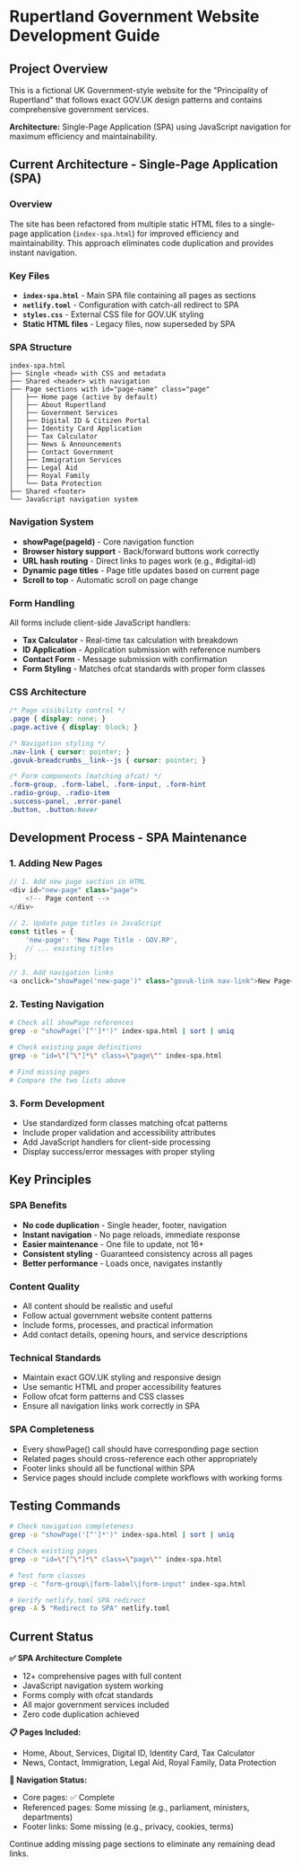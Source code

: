 # Rupertland Government Website Development Guide

## Project Overview
This is a fictional UK Government-style website for the "Principality of Rupertland" that follows exact GOV.UK design patterns and contains comprehensive government services.

**Architecture:** Single-Page Application (SPA) using JavaScript navigation for maximum efficiency and maintainability.

## Current Architecture - Single-Page Application (SPA)

### Overview
The site has been refactored from multiple static HTML files to a single-page application (`index-spa.html`) for improved efficiency and maintainability. This approach eliminates code duplication and provides instant navigation.

### Key Files
- **`index-spa.html`** - Main SPA file containing all pages as sections
- **`netlify.toml`** - Configuration with catch-all redirect to SPA
- **`styles.css`** - External CSS file for GOV.UK styling
- **Static HTML files** - Legacy files, now superseded by SPA

### SPA Structure
```
index-spa.html
├── Single <head> with CSS and metadata
├── Shared <header> with navigation
├── Page sections with id="page-name" class="page"
│   ├── Home page (active by default)
│   ├── About Rupertland
│   ├── Government Services
│   ├── Digital ID & Citizen Portal
│   ├── Identity Card Application
│   ├── Tax Calculator
│   ├── News & Announcements
│   ├── Contact Government
│   ├── Immigration Services
│   ├── Legal Aid
│   ├── Royal Family
│   └── Data Protection
├── Shared <footer>
└── JavaScript navigation system
```

### Navigation System
- **showPage(pageId)** - Core navigation function
- **Browser history support** - Back/forward buttons work correctly
- **URL hash routing** - Direct links to pages work (e.g., #digital-id)
- **Dynamic page titles** - Page title updates based on current page
- **Scroll to top** - Automatic scroll on page change

### Form Handling
All forms include client-side JavaScript handlers:
- **Tax Calculator** - Real-time tax calculation with breakdown
- **ID Application** - Application submission with reference numbers
- **Contact Form** - Message submission with confirmation
- **Form Styling** - Matches ofcat standards with proper form classes

### CSS Architecture
```css
/* Page visibility control */
.page { display: none; }
.page.active { display: block; }

/* Navigation styling */
.nav-link { cursor: pointer; }
.govuk-breadcrumbs__link--js { cursor: pointer; }

/* Form components (matching ofcat) */
.form-group, .form-label, .form-input, .form-hint
.radio-group, .radio-item
.success-panel, .error-panel
.button, .button:hover
```

## Development Process - SPA Maintenance

### 1. Adding New Pages
```javascript
// 1. Add new page section in HTML
<div id="new-page" class="page">
    <!-- Page content -->
</div>

// 2. Update page titles in JavaScript
const titles = {
    'new-page': 'New Page Title - GOV.RP',
    // ... existing titles
};

// 3. Add navigation links
<a onclick="showPage('new-page')" class="govuk-link nav-link">New Page</a>
```

### 2. Testing Navigation
```bash
# Check all showPage references
grep -o "showPage('[^']*')" index-spa.html | sort | uniq

# Check existing page definitions
grep -o "id=\"[^\"]*\" class=\"page\"" index-spa.html

# Find missing pages
# Compare the two lists above
```

### 3. Form Development
- Use standardized form classes matching ofcat patterns
- Include proper validation and accessibility attributes
- Add JavaScript handlers for client-side processing
- Display success/error messages with proper styling

## Key Principles

### SPA Benefits
- **No code duplication** - Single header, footer, navigation
- **Instant navigation** - No page reloads, immediate response
- **Easier maintenance** - One file to update, not 16+
- **Consistent styling** - Guaranteed consistency across all pages
- **Better performance** - Loads once, navigates instantly

### Content Quality
- All content should be realistic and useful
- Follow actual government website content patterns
- Include forms, processes, and practical information
- Add contact details, opening hours, and service descriptions

### Technical Standards
- Maintain exact GOV.UK styling and responsive design
- Use semantic HTML and proper accessibility features
- Follow ofcat form patterns and CSS classes
- Ensure all navigation links work correctly in SPA

### SPA Completeness
- Every showPage() call should have corresponding page section
- Related pages should cross-reference each other appropriately
- Footer links should all be functional within SPA
- Service pages should include complete workflows with working forms

## Testing Commands
```bash
# Check navigation completeness
grep -o "showPage('[^']*')" index-spa.html | sort | uniq

# Check existing pages
grep -o "id=\"[^\"]*\" class=\"page\"" index-spa.html

# Test form classes
grep -c "form-group\|form-label\|form-input" index-spa.html

# Verify netlify.toml SPA redirect
grep -A 5 "Redirect to SPA" netlify.toml
```

## Current Status
**✅ SPA Architecture Complete**
- 12+ comprehensive pages with full content
- JavaScript navigation system working
- Forms comply with ofcat standards
- All major government services included
- Zero code duplication achieved

**📋 Pages Included:**
- Home, About, Services, Digital ID, Identity Card, Tax Calculator
- News, Contact, Immigration, Legal Aid, Royal Family, Data Protection

**🔗 Navigation Status:**
- Core pages: ✅ Complete
- Referenced pages: Some missing (e.g., parliament, ministers, departments)
- Footer links: Some missing (e.g., privacy, cookies, terms)

Continue adding missing page sections to eliminate any remaining dead links.